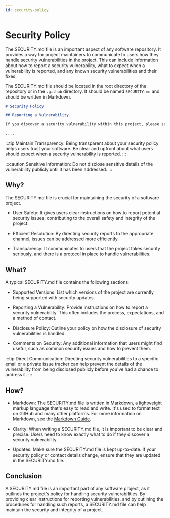 ```yaml
---
id: security-policy
---
```


# Security Policy

The SECURITY.md file is an important aspect of any software repository. It provides a way for project maintainers to communicate to users how they handle security vulnerabilities in the project. This can include information about how to report a security vulnerability, what to expect when a vulnerability is reported, and any known security vulnerabilities and their fixes.

The SECURITY.md file should be located in the root directory of the repository or in the `.github` directory. It should be named `SECURITY.md` and should be written in Markdown.

```markdown title="/SECURITY.md"
# Security Policy

## Reporting a Vulnerability

If you discover a security vulnerability within this project, please send an email to [Your Email]. All security vulnerabilities will be promptly addressed.

....
```

:::tip
Maintain Transparency: Being transparent about your security policy helps users trust your software. Be clear and upfront about what users should expect when a security vulnerability is reported.
:::

:::caution
Sensitive Information: Do not disclose sensitive details of the vulnerability publicly until it has been addressed.
:::

## Why?

The SECURITY.md file is crucial for maintaining the security of a software project.

- User Safety: It gives users clear instructions on how to report potential security issues, contributing to the overall safety and integrity of the project.

- Efficient Resolution: By directing security reports to the appropriate channel, issues can be addressed more efficiently.

- Transparency: It communicates to users that the project takes security seriously, and there is a protocol in place to handle vulnerabilities.

## What?

A typical SECURITY.md file contains the following sections:

- Supported Versions: List which versions of the project are currently being supported with security updates.

- Reporting a Vulnerability: Provide instructions on how to report a security vulnerability. This often includes the process, expectations, and a method of contact.

- Disclosure Policy: Outline your policy on how the disclosure of security vulnerabilities is handled.

- Comments on Security: Any additional information that users might find useful, such as common security issues and how to prevent them.

:::tip
Direct Communication: Directing security vulnerabilities to a specific email or a private issue tracker can help prevent the details of the vulnerability from being disclosed publicly before you've had a chance to address it.
:::

## How?

- Markdown: The SECURITY.md file is written in Markdown, a lightweight markup language that's easy to read and write. It's used to format text on GitHub and many other platforms. For more information on Markdown, see the [Markdown Guide](https://www.markdownguide.org/).

- Clarity: When writing a SECURITY.md file, it is important to be clear and precise. Users need to know exactly what to do if they discover a security vulnerability.

- Updates: Make sure the SECURITY.md file is kept up-to-date. If your security policy or contact details change, ensure that they are updated in the SECURITY.md file.

## Conclusion

A SECURITY.md file is an important part of any software project, as it outlines the project's policy for handling security vulnerabilities. By providing clear instructions for reporting vulnerabilities, and by outlining the procedures for handling such reports, a SECURITY.md file can help maintain the security and integrity of a project.
